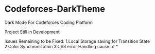 # Codeforces-DarkTheme
Dark Mode For Codeforces Coding Platform

Project Still in Development

Issues Remaining to be Fixed:
 1.Local Storage saving for Transition State
 2.Color Synchronization
 3.CSS error Handling cause of *
